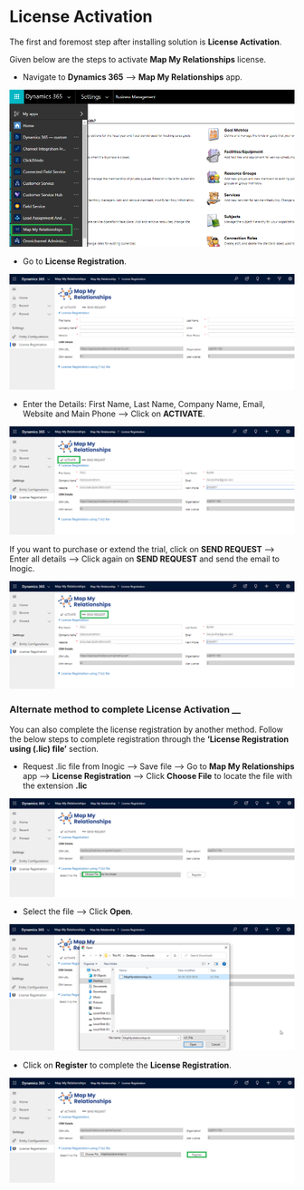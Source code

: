 # License Activation

The first and foremost step after installing solution is **License Activation**.

Given below are the steps to activate **Map My Relationships** license.

* Navigate to **Dynamics 365** --> **Map My Relationships** app.&#x20;

![](<../../.gitbook/assets/4 (34).png>)

* Go to **License Registration**.

![](<../../.gitbook/assets/5 (19).png>)

* Enter the Details: First Name, Last Name, Company Name, Email, Website and Main Phone --> Click on **ACTIVATE**.

![](<../../.gitbook/assets/6 (19).png>)

If you want to purchase or extend the trial, click on **SEND REQUEST** --> Enter all details --> Click again on **SEND REQUEST** and send the email to Inogic.

![](<../../.gitbook/assets/7 (5).png>)

### Alternate method to complete License Activation __&#x20;

You can also complete the license registration by another method. Follow the below steps to complete registration through the **‘License Registration using (.lic) file’** section.

* Request .lic file from Inogic --> Save file --> Go to **Map My Relationships** app --> **License Registration** --> Click **Choose File** to locate the file with the extension **.lic**

![](<../../.gitbook/assets/9 (1).png>)

* Select the file --> Click **Open**.

![](../../.gitbook/assets/10.png)

* Click on **Register** to complete the **License Registration**.

![](<../../.gitbook/assets/8 (9).png>)
